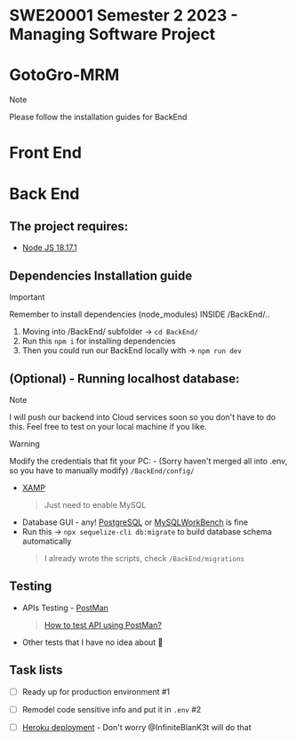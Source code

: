 # SWE20001 Semester 2 2023 - Managing Software Project
# GotoGro-MRM

> [!NOTE]
> Please follow the installation guides for BackEnd



# Front End

# Back End


## The project requires:
- [Node JS 18.17.1](https://nodejs.org/en)

## Dependencies Installation guide

> [!Important]
 > Remember to install dependencies (node_modules) INSIDE <root> /BackEnd/..
1. Moving into /BackEnd/ subfolder -> ```cd BackEnd/```
2. Run this ```npm i``` for installing dependencies
3. Then you could run our BackEnd locally with -> ```npm run dev```


## (Optional) - Running localhost database:
> [!NOTE]
> I will push our backend into Cloud services soon so you don't have to do this. Feel free to test on your local machine if you like.

> [!Warning]
> Modify the credentials that fit your PC: - (Sorry haven't merged all into .env, so you have to manually modify)
  ``` /BackEnd/config/ ```
- [XAMP](https://www.apachefriends.org/download.html)
  > Just need to enable MySQL
- Database GUI - any! [PostgreSQL](https://www.postgresql.org/) or [MySQLWorkBench](https://www.mysql.com/products/workbench/) is fine
- Run this -> ```npx sequelize-cli db:migrate``` to build database schema automatically
  > I already wrote the scripts, check ```/BackEnd/migrations```

## Testing
- APIs Testing - [PostMan](https://www.postman.com)
  > [How to test API using PostMan?](https://youtu.be/CLG0ha_a0q8?si=X-ED1t5GpPRQ-qct)
- Other tests that I have no idea about 🤷

## Task lists
- [ ] Ready up for production environment #1
- [ ] Remodel code sensitive info and put it in `.env` #2
- [ ] [Heroku deployment](https://dashboard.heroku.com/login) - Don't worry @InfiniteBlanK3t will do that


